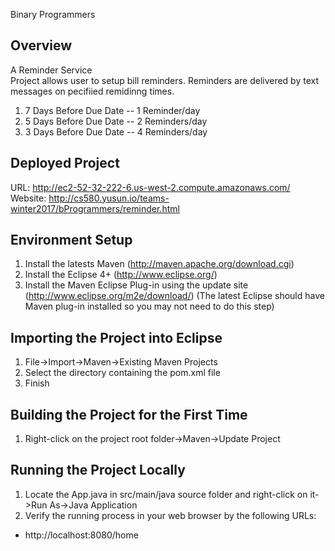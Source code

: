 Binary Programmers

Overview
--------
A Reminder Service <br />
Project allows user to setup bill reminders. Reminders are delivered by text messages on pecifiied remidinng times.
 1. 7 Days Before Due Date -- 1 Reminder/day
 2. 5 Days Before Due Date -- 2 Reminders/day
 3. 3 Days Before Due Date -- 4 Reminders/day

Deployed Project
---------------- 
URL: http://ec2-52-32-222-6.us-west-2.compute.amazonaws.com/ <br />
Website: http://cs580.yusun.io/teams-winter2017/bProgrammers/reminder.html <br />

Environment Setup
-----------------
1. Install the latests Maven (http://maven.apache.org/download.cgi)
2. Install the Eclipse 4+ (http://www.eclipse.org/)
3. Install the Maven Eclipse Plug-in using the update site (http://www.eclipse.org/m2e/download/) (The latest Eclipse should have Maven plug-in installed so you may not need to do this step)

Importing the Project into Eclipse
----------------------------------
1. File->Import->Maven->Existing Maven Projects
2. Select the directory containing the pom.xml file
3. Finish

Building the Project for the First Time
---------------------------------------
1. Right-click on the project root folder->Maven->Update Project

Running the Project Locally
----------------------------------------
1. Locate the App.java in src/main/java source folder and right-click on it->Run As->Java Application
2. Verify the running process in your web browser by the following URLs:
 - http://localhost:8080/home
